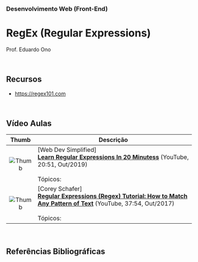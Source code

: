 ### Desenvolvimento Web (Front-End)

# RegEx (Regular Expressions)

Prof. Eduardo Ono

<br>

## Recursos

  * https://regex101.com

<br>

## Vídeo Aulas

  | Thumb | Descrição |
  | :-: | --- |
  | ![Thumb](https://img.youtube.com/vi/rhzKDrUiJVk/default.jpg) | [Web Dev Simplified]<br>[**Learn Regular Expressions In 20 Minutess**](https://www.youtube.com/watch?v=rhzKDrUiJVk) (YouTube, 20:51, Out/2019)<br><br>Tópicos:
  | ![Thumb](https://img.youtube.com/vi/sa-TUpSx1JA/default.jpg) | [Corey Schafer]<br>[**Regular Expressions (Regex) Tutorial: How to Match Any Pattern of Text**](https://www.youtube.com/watch?v=sa-TUpSx1JA) (YouTube, 37:54, Out/2017)<br><br>Tópicos:

<br>

## Referências Bibliográficas

<br>
